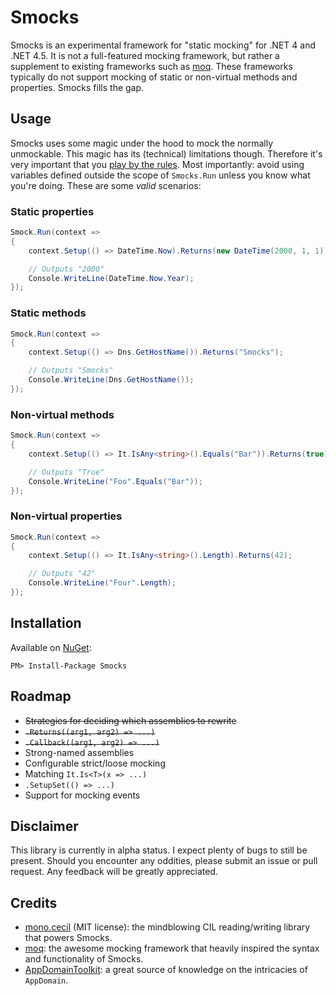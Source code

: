 # Smocks

Smocks is an experimental framework for "static mocking" for .NET 4 and .NET 4.5. It is not a full-featured mocking framework, but rather a supplement to existing frameworks such as [moq](http://www.moqthis.com/). These frameworks typically do not support mocking of static or non-virtual methods and properties. Smocks fills the gap.

## Usage

Smocks uses some magic under the hood to mock the normally unmockable. This magic has its (technical) limitations though. Therefore it's very important that you [play by the rules](https://github.com/vanderkleij/Smocks/wiki/Technical-limitations). Most importantly: avoid using variables defined outside the scope of `Smocks.Run` unless you know what you're doing. These are some *valid* scenarios:

### Static properties
```C#
Smock.Run(context =>
{
    context.Setup(() => DateTime.Now).Returns(new DateTime(2000, 1, 1));

    // Outputs "2000"
    Console.WriteLine(DateTime.Now.Year);
});
```

### Static methods
```C#
Smock.Run(context =>
{
    context.Setup(() => Dns.GetHostName()).Returns("Smocks");

    // Outputs "Smocks"
    Console.WriteLine(Dns.GetHostName());
});
```

### Non-virtual methods
```C#
Smock.Run(context =>
{
    context.Setup(() => It.IsAny<string>().Equals("Bar")).Returns(true);

    // Outputs "True"
    Console.WriteLine("Foo".Equals("Bar"));
});
```

### Non-virtual properties
```C#
Smock.Run(context =>
{
    context.Setup(() => It.IsAny<string>().Length).Returns(42);

    // Outputs "42"
    Console.WriteLine("Four".Length);
});
```

## Installation

Available on [NuGet](https://www.nuget.org/packages/Smocks/):

```
PM> Install-Package Smocks
```

## Roadmap

- ~~Strategies for deciding which assemblies to rewrite~~
- ~~`.Returns((arg1, arg2) => ...)`~~
- ~~`.Callback((arg1, arg2) => ...)`~~
- Strong-named assemblies
- Configurable strict/loose mocking
- Matching `It.Is<T>(x => ...)`
- `.SetupSet(() => ...)`
- Support for mocking events

## Disclaimer
This library is currently in alpha status. I expect plenty of bugs to still be present. Should you encounter any oddities, please submit an issue or pull request. Any feedback will be greatly appreciated.

## Credits

- [mono.cecil](http://cecil.pe/) (MIT license): the mindblowing CIL reading/writing library that powers Smocks.
- [moq](http://www.moqthis.com/): the awesome mocking framework that heavily inspired the syntax and functionality of Smocks.
- [AppDomainToolkit](https://github.com/jduv/AppDomainToolkit): a great source of knowledge on the intricacies of `AppDomain`.